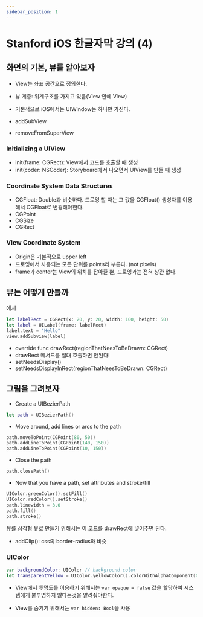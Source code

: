 ```yaml
---
sidebar_position: 1
---
```


# Stanford iOS 한글자막 강의 (4)

## 화면의 기본, 뷰를 알아보자

- View는 좌표 공간으로 정의한다.
- 뷰 계층: 위계구조를 가지고 있음(View 안에 View)

- 기본적으로 iOS에서는 UIWindow는 하나만 가진다.

- addSubView
- removeFromSuperView

### Initializing a UIView

- init(frame: CGRect): View에서 코드를 호출할 때 생성
- init(coder: NSCoder): Storyboard에서 나오면서 UIView를 만들 때 생성

### Coordinate System Data Structures

- CGFloat: Double과 비슷하다. 드로잉 할 때는 그 값을 CGFloat() 생성자를 이용해서 CGFloat로 변경해야한다.
- CGPoint
- CGSize
- CGRect

### View Coordinate System

- Origin은 기본적으로 upper left
- 드로잉에서 사용되는 모든 단위를 points라 부른다. (not pixels)
- frame과 center는 View의 위치를 잡아줄 뿐, 드로잉과는 전혀 상관 없다.

## 뷰는 어떻게 만들까

예시

```swift
let labelRect = CGRect(x: 20, y: 20, width: 100, height: 50)
let label = UILabel(frame: labelRect)
label.text = "Hello"
view.addSubview(label)
```

- override func drawRect(regionThatNeesToBeDrawn: CGRect)
- drawRect 메서드를 절대 호출하면 안된다!
- setNeedsDisplay()
- setNeedsDisplayInRect(regionThatNeesToBeDrawn: CGRect)

## 그림을 그려보자

- Create a UIBezierPath

```swift
let path = UIBezierPath()
```

- Move around, add lines or arcs to the path

```swift
path.moveToPoint(CGPoint(80, 50))
path.addLineToPoint(CGPoint(140, 150))
path.addLineToPoint(CGPoint(10, 150))
```

- Close the path

```swift
path.closePath()
```

- Now that you have a path, set attributes and stroke/fill

```swift
UIColor.greenColor().setFill()
UIColor.redColor().setStroke()
path.linewidth = 3.0
path.fill()
path.stroke()
```

뷰를 삼각형 뷰로 만들기 위해서는 이 코드를 drawRect에 넣어주면 된다.

- addClip(): css의 border-radius와 비슷

### UIColor

```swift
var backgroundColor: UIColor // background color
let transparentYellow = UIColor.yellowColor().colorWithAlphaComponent(0.5) // 투명도(alpha, transparency)
```

- View에서 투명도를 이용하기 위해서는 `var opaque = false` 값을 할당하여 시스템에게 불투명하지 않다는것을 알려줘야한다.

- View를 숨기기 위해서는 `var hidden: Bool`을 사용
